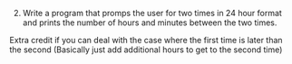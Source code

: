 2. Write a program that promps the user for two times in 24 hour format and prints the number of hours and minutes between the two times.

Extra credit if you can deal with the case where the first time is later than the second (Basically just add additional hours to get to the second time)
